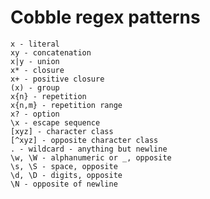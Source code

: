 # Cobble regex patterns
    x - literal
    xy - concatenation
    x|y - union
    x* - closure
    x+ - positive closure
    (x) - group
    x{n} - repetition
    x{n,m} - repetition range
    x? - option
    \x - escape sequence
    [xyz] - character class
    [^xyz] - opposite character class
    . - wildcard - anything but newline
    \w, \W - alphanumeric or _, opposite
    \s, \S - space, opposite
    \d, \D - digits, opposite
    \N - opposite of newline
